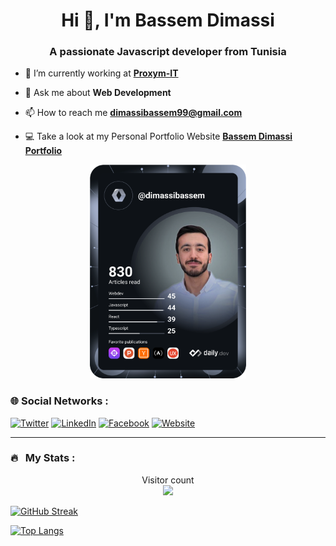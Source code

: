 
<h1 align="center">Hi 👋, I'm Bassem Dimassi</h1>
<h3 align="center">A passionate Javascript developer from Tunisia</h3>

    
- 🔭 I’m currently working at **[Proxym-IT](https://www.proxym-group.com/)**

- 💬 Ask me about **Web Development**

- 📫 How to reach me **dimassibassem99@gmail.com**

- 💻 Take a look at my Personal Portfolio Website **[Bassem Dimassi Portfolio](https://www.bassemdimassi.tech/)**

 <div align="center" >   
 <a href="https://app.daily.dev/dimassibassem">
     <img src="https://github.com/dimassibassem/dimassibassem/blob/main/devcard.svg" width="250" alt="Bassem Dimassi's Dev Card"/>
    </a>
</div>

### 🌐 Social Networks :

[![Twitter][1.2]][1] [![LinkedIn][2.2]][2] [![Facebook][3.2]][3] [![Website][4.2]][4]

[1.2]: https://s4.uupload.ir/files/twitter_prkb.png
[2.2]: https://s4.uupload.ir/files/linkedin_amwn.png
[3.2]: https://cdn.icon-icons.com/icons2/836/PNG/48/Facebook_icon-icons.com_66805.png
[4.2]: https://cdn.icon-icons.com/icons2/306/PNG/48/Website-Icon_33937.png

[1]: https://twitter.com/dimassibassem
[2]: https://www.linkedin.com/in/dimassibassem/
[3]: https://www.facebook.com/dimassi.bassem
[4]: https://www.bassemdimassi.tech/

---

### 🔥 &nbsp; My Stats :
<p align="center"> 
  Visitor count<br>
  <img src="https://profile-counter.glitch.me/dimassibassem/count.svg" />
</p>

[![GitHub Streak](http://github-readme-streak-stats.herokuapp.com?user=dimassibassem&theme=dark&background=000000)](https://git.io/streak-stats)

[![Top Langs](https://github-readme-stats.vercel.app/api/top-langs/?username=dimassibassem&layout=compact&theme=vision-friendly-dark)](https://github.com/anuraghazra/github-readme-stats)


